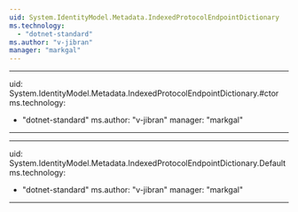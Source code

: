 ```yaml
---
uid: System.IdentityModel.Metadata.IndexedProtocolEndpointDictionary
ms.technology: 
  - "dotnet-standard"
ms.author: "v-jibran"
manager: "markgal"
---
```


---
uid: System.IdentityModel.Metadata.IndexedProtocolEndpointDictionary.#ctor
ms.technology: 
  - "dotnet-standard"
ms.author: "v-jibran"
manager: "markgal"
---

---
uid: System.IdentityModel.Metadata.IndexedProtocolEndpointDictionary.Default
ms.technology: 
  - "dotnet-standard"
ms.author: "v-jibran"
manager: "markgal"
---
